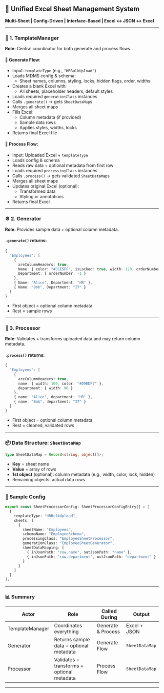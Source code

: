 ## 🧩 Unified Excel Sheet Management System  
**Multi-Sheet | Config-Driven | Interface-Based | Excel ↔ JSON ↔ Excel**

---

### 🧠 1. TemplateManager  
**Role:** Central coordinator for both generate and process flows.

#### 🔁 Generate Flow:
- Input: `templateType` (e.g., `"HRBulkUpload"`)
- Loads MDMS config & schema:
  - Sheet names, columns, styling, locks, hidden flags, order, widths
- Creates a blank Excel with:
  - All sheets, placeholder headers, default styles
- Loads required `generationClass` instances
- Calls `.generate()` → gets `SheetDataMap`s
- Merges all sheet maps
- Fills Excel:
  - Column metadata (if provided)
  - Sample data rows
  - Applies styles, widths, locks
- Returns final Excel file

#### 🔁 Process Flow:
- Input: Uploaded Excel + `templateType`
- Loads config & schema
- Reads raw data + optional metadata from first row
- Loads required `processingClass` instances
- Calls `.process()` → gets validated `SheetDataMap`s
- Merges all sheet maps
- Updates original Excel (optional):
  - Transformed data
  - Styling or annotations
- Returns final Excel

---

### ⚙️ 2. Generator  
**Role:** Provides sample data + optional column metadata.

#### `.generate()` returns:
```ts
{
  "Employees": [
    {
      areColumnHeaders: true,
      Name: { color: "#CCE5FF", isLocked: true, width: 120, orderNumber: -2 },
      Department: { orderNumber: -1 }
    },
    { Name: "Alice", Department: "HR" },
    { Name: "Bob", Department: "IT" }
  ]
}
```
- First object = optional column metadata  
- Rest = sample rows

---

### 🔬 3. Processor  
**Role:** Validates + transforms uploaded data and may return column metadata.

#### `.process()` returns:
```ts
{
  "Employees": [
    {
      areColumnHeaders: true,
      name: { width: 100, color: "#D9EDF7" },
      department: { width: 90 }
    },
    { name: "Alice", department: "HR" },
    { name: "Bob", department: "IT" }
  ]
}
```
- First object = optional column metadata  
- Rest = cleaned, validated rows

---

### 📦 Data Structure: `SheetDataMap`
```ts
type SheetDataMap = Record<string, object[]>;
```
- **Key** = sheet name  
- **Value** = array of rows  
- **1st object** (optional): column metadata (e.g., width, color, lock, hidden)  
- Remaining objects: actual data rows

---

### 🧪 Sample Config
```ts
export const SheetProcessorConfig: SheetProcessorConfigEntry[] = [
  {
    templateType: "HRBulkUpload",
    sheets: [
      {
        sheetName: "Employees",
        schemaName: "EmployeeSchema",
        processingClass: "EmployeeSheetProcessor",
        generationClass: "EmployeeSheetGenerator",
        sheetDataMapping: [
          { inJsonPath: "row.name", outJsonPath: "name" },
          { inJsonPath: "row.department", outJsonPath: "department" }
        ]
      }
    ]
  }
];
```

---

### 📊 Summary

| Actor           | Role                                      | Called During     | Output          |
|----------------|-------------------------------------------|-------------------|-----------------|
| TemplateManager| Coordinates everything                    | Generate & Process| Excel + JSON    |
| Generator       | Returns sample data + optional metadata   | Generate Flow     | `SheetDataMap`  |
| Processor       | Validates + transforms + optional metadata| Process Flow      | `SheetDataMap`  |

---
